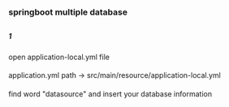 ### springboot multiple database
##

##### 1
open application-local.yml file
####
application.yml path -> src/main/resource/application-local.yml

####
find word "datasource" and insert your database information